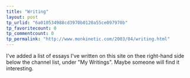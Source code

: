 ```yaml
---
title: "Writing"
layout: post
tp_urlid: "6a010534988cd3970b0120a55ce097970b"
tp_favoritecount: 0
tp_commentcount: 0
tp_permalink: "http://www.monkinetic.com/2003/04/writing.html"
---
```

I&#39;ve added a list of essays I&#39;ve written on this site on thee right-hand side below the channel list, under &quot;My Writings&quot;. Maybe someone will find it interesting.
